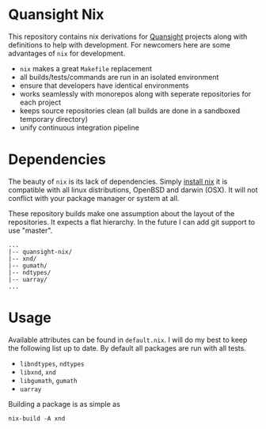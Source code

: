 # Quansight Nix

This repository contains nix derivations for
[Quansight](https://www.quansight.com/) projects along with
definitions to help with development. For newcomers here are some
advantages of `nix` for development.

  - `nix` makes a great `Makefile` replacement
  - all builds/tests/commands are run in an isolated environment
  - ensure that developers have identical environments
  - works seamlessly with monorepos along with seperate repositories for each project
  - keeps source repositories clean (all builds are done in a sandboxed temporary directory)
  - unify continuous integration pipeline
 
# Dependencies

The beauty of `nix` is its lack of dependencies. Simply [install
nix](https://nixos.org/nixos/download.html) it is compatible with all
linux distributions, OpenBSD and darwin (OSX). It will not conflict
with your package manager or system at all.

These repository builds make one assumption about the layout of the
repositories. It expects a flat hierarchy. In the future I can add git
support to use "master".

```
...
|-- quansight-nix/
|-- xnd/
|-- gumath/
|-- ndtypes/
|-- uarray/
...
```

# Usage

Available attributes can be found in `default.nix`. I will do my best
to keep the following list up to date. By default all packages are run
with all tests.

 - `libndtypes`, `ndtypes`
 - `libxnd`, `xnd` 
 - `libgumath`, `gumath`
 - `uarray`

Building a package is as simple as

```shell
nix-build -A xnd
```

